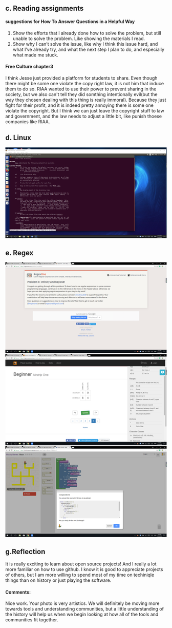 ## c. Reading assignments
#### suggestions for How To Answer Questions in a Helpful Way
1. Show the efforts that I already done how to solve the problem, but still unable to solve the problem. Like showing the materials I read.
2. Show why I can’t solve the issue, like why I think this issue hard, and what I’ve already try, and what the next step I plan to do, and especially what made me stuck.

#### Free Culture chapter3
  I think Jesse just provided a platform for students to share. Even though there might be some one violate the copy right law, it is not him that induce them to do so. RIAA wanted to use their power to prevent sharing in the society, but we also can't tell they did somthing intentionally evil(but the way they chosen dealing with this thing is really immoral). Because they just fight for their profit, and it is indeed pretty annoying there is some one violate the copyright. But I think we can just leave the copyright stuff to law and government, and the law needs to adjust a little bit, like punish thoese companies like RIAA.

## d. Linux
![test](./Image/Linux.png)

## e. Regex
![test](./Image/Regex.png)
![test](./Image/puzzle.png)
![test](./Image/blockly.png)

## g.Reflection
It is really exciting to learn about open source projects! And I really a lot more familiar on how to use github. I know it is good to appreciate projects of others, but I am more willing to spend most of my time on techiniqle things than on history or just playing the software.

#### Comments:
Nice work. Your photo is very artistics. We will definitely be moving more towards tools and understanding communities, but a little understanding of the history will help us when we begin looking at how all of the tools and communities fit together. 